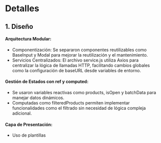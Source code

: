 # Detalles

## 1. Diseño
#### Arquitectura Modular:
- Componentización: Se separaron componentes reutilizables como BaseInput y Modal para mejorar la reutilización y el mantenimiento.
- Servicios Centralizados: El archivo service.js utiliza Axios para centralizar la lógica de llamadas HTTP, facilitando cambios globales como la configuración de baseURL desde variables de entorno.

#### Gestión de Estados con ref y computed:
- Se usaron variables reactivas como products, isOpen y batchData para manejar datos dinámicos.
- Computadas como filteredProducts permiten implementar funcionalidades como el filtrado sin necesidad de lógica compleja adicional.

#### Capa de Presentación:
- Uso de plantillas <template> bien estructuradas para mostrar datos en tablas y formularios.
- Modales e inputs están diseñados para ser reutilizables y adaptables.

#### Interacción con el Usuario:
- Formularios modales y alertas proporcionan un flujo intuitivo de creación y visualización de lotes de productos.
- Enlaces y botones con router-link facilitan la navegación entre vistas.

#### Carga Asíncrona y Modularidad:
- Uso de onMounted para cargar los datos iniciales.
- Métodos de acciones claras (fetchData, submitBatchForm, openBatchModal) garantizan que cada acción esté separada y sea fácil de modificar.

## 2. Mejoras
### Paginación y Filtrado
Incorporar paginación y filtros avanzados desde el servidor para manejar grandes cantidades de datos de productos.

### Mejora interfaz de usuario
- Implementar carga de estado visual (spinners) mientras se buscan datos.
- Mejorar la accesibilidad de los modales
- Formularios con validación más robusta y Soporte para teclado.
